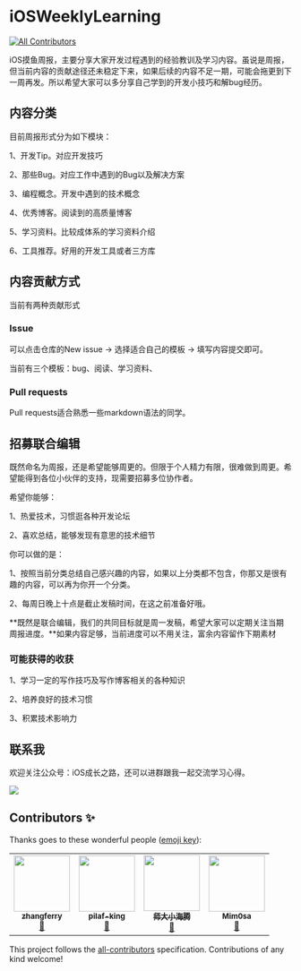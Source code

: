 # iOSWeeklyLearning
<!-- ALL-CONTRIBUTORS-BADGE:START - Do not remove or modify this section -->
[![All Contributors](https://img.shields.io/badge/all_contributors-4-orange.svg?style=flat-square)](#contributors-)
<!-- ALL-CONTRIBUTORS-BADGE:END -->
iOS摸鱼周报，主要分享大家开发过程遇到的经验教训及学习内容。虽说是周报，但当前内容的贡献途径还未稳定下来，如果后续的内容不足一期，可能会拖更到下一周再发。所以希望大家可以多分享自己学到的开发小技巧和解bug经历。

## 内容分类

目前周报形式分为如下模块：

1、开发Tip。对应开发技巧

2、那些Bug。对应工作中遇到的Bug以及解决方案

3、编程概念。开发中遇到的技术概念

4、优秀博客。阅读到的高质量博客

5、学习资料。比较成体系的学习资料介绍

6、工具推荐。好用的开发工具或者三方库

## 内容贡献方式

当前有两种贡献形式

### Issue

可以点击仓库的New issue -> 选择适合自己的模板 -> 填写内容提交即可。

当前有三个模板：bug、阅读、学习资料、

### Pull requests

Pull requests适合熟悉一些markdown语法的同学。

## 招募联合编辑

既然命名为周报，还是希望能够周更的。但限于个人精力有限，很难做到周更。希望能得到各位小伙伴的支持，现需要招募多位协作者。

希望你能够：

1、热爱技术，习惯逛各种开发论坛

2、喜欢总结，能够发现有意思的技术细节

你可以做的是：

1、按照当前分类总结自己感兴趣的内容，如果以上分类都不包含，你那又是很有趣的内容，可以再为你开一个分类。

2、每周日晚上十点是截止发稿时间，在这之前准备好哦。

**既然是联合编辑，我们的共同目标就是周一发稿，希望大家可以定期关注当期周报进度。**如果内容足够，当前进度可以不用关注，富余内容留作下期素材

### 可能获得的收获

1、学习一定的写作技巧及写作博客相关的各种知识

2、培养良好的技术习惯

3、积累技术影响力

## 联系我

欢迎关注公众号：iOS成长之路，还可以进群跟我一起交流学习心得。

![](https://gitee.com/zhangferry/Images/raw/master/gitee/wechat_official.png)

## Contributors ✨

Thanks goes to these wonderful people ([emoji key](https://allcontributors.org/docs/en/emoji-key)):

<!-- ALL-CONTRIBUTORS-LIST:START - Do not remove or modify this section -->
<!-- prettier-ignore-start -->
<!-- markdownlint-disable -->
<table>
  <tr>
    <td align="center"><a href="https://github.com/zhangferry"><img src="https://avatars.githubusercontent.com/u/13702445?v=4?s=100" width="100px;" alt=""/><br /><sub><b>zhangferry</b></sub></a><br /><a href="https://github.com/zhangferry/iOSWeeklyLearning/commits?author=zhangferry" title="Documentation">📖</a></td>
    <td align="center"><a href="https://www.jianshu.com/u/739b677928f7"><img src="https://avatars.githubusercontent.com/u/62095149?v=4?s=100" width="100px;" alt=""/><br /><sub><b>pilaf-king</b></sub></a><br /><a href="https://github.com/zhangferry/iOSWeeklyLearning/commits?author=pilaf-king" title="Documentation">📖</a></td>
    <td align="center"><a href="https://juejin.cn/user/782508012091645/posts"><img src="https://avatars.githubusercontent.com/u/76877122?v=4?s=100" width="100px;" alt=""/><br /><sub><b>师大小海腾</b></sub></a><br /><a href="https://github.com/zhangferry/iOSWeeklyLearning/commits?author=teney97" title="Documentation">📖</a></td>
    <td align="center"><a href="https://github.com/Mim0sa"><img src="https://avatars.githubusercontent.com/u/25274332?v=4?s=100" width="100px;" alt=""/><br /><sub><b>Mim0sa</b></sub></a><br /><a href="https://github.com/zhangferry/iOSWeeklyLearning/commits?author=Mim0sa" title="Documentation">📖</a></td>
  </tr>
</table>

<!-- markdownlint-restore -->
<!-- prettier-ignore-end -->

<!-- ALL-CONTRIBUTORS-LIST:END -->

This project follows the [all-contributors](https://github.com/all-contributors/all-contributors) specification. Contributions of any kind welcome!